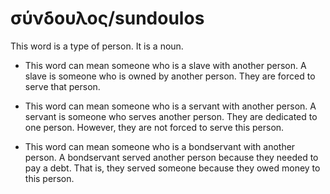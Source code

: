 # σύνδουλος/sundoulos
This word is a type of person. It is a noun. 

* This word can mean someone who is a slave with another person. A slave is someone who is owned by another person. They are forced to serve that person.

* This word can mean someone who is a servant with another person. A servant is someone who serves another person. They are dedicated to one person.  However, they are not forced to serve this person. 

* This word can mean someone who is a bondservant with another person. A bondservant served another person because they needed to pay a debt. That is, they served someone because they owed money to this person.  
